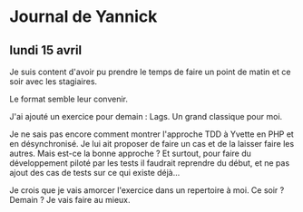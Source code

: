 # Journal de Yannick

## lundi 15 avril

Je suis content d'avoir pu prendre le temps de faire un point de matin et ce
soir avec les stagiaires.

Le format semble leur convenir.

J'ai ajouté un exercice pour demain : Lags. Un grand classique pour moi.

Je ne sais pas encore comment montrer l'approche TDD à Yvette en PHP et en
désynchronisé. Je lui ait proposer de faire un cas et de la laisser faire les
autres. Mais est-ce la bonne approche ? Et surtout, pour faire du développement
piloté par les tests il faudrait reprendre du début, et ne pas ajout des cas de
tests sur ce qui existe déjà...

Je crois que je vais amorcer l'exercice dans un repertoire à moi. Ce soir ?
Demain ? Je vais faire au mieux.
